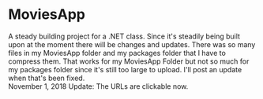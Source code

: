 # MoviesApp
A steady building project for a .NET class.  Since it's steadily being built upon at the moment there will be changes and updates.
There was so many files in my MoviesApp folder and my packages folder that I have to compress them.  That works for my MoviesApp Folder but not so much for my packages folder since it's still too large to upload.  I'll post an update when that's been fixed.<br>
November 1, 2018 Update: The URLs are clickable now.
